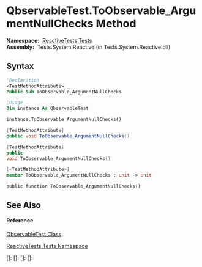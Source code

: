 # QbservableTest.ToObservable\_ArgumentNullChecks Method

**Namespace:**  [ReactiveTests.Tests](ReactiveTests.Tests\ReactiveTests.Tests.md)  
**Assembly:**  Tests.System.Reactive (in Tests.System.Reactive.dll)

## Syntax

```vb
'Declaration
<TestMethodAttribute> _
Public Sub ToObservable_ArgumentNullChecks
```

```vb
'Usage
Dim instance As QbservableTest

instance.ToObservable_ArgumentNullChecks()
```

```csharp
[TestMethodAttribute]
public void ToObservable_ArgumentNullChecks()
```

```c++
[TestMethodAttribute]
public:
void ToObservable_ArgumentNullChecks()
```

```fsharp
[<TestMethodAttribute>]
member ToObservable_ArgumentNullChecks : unit -> unit 
```

```jscript
public function ToObservable_ArgumentNullChecks()
```

## See Also

#### Reference

[QbservableTest Class](QbservableTest\QbservableTest.md)

[ReactiveTests.Tests Namespace](ReactiveTests.Tests\ReactiveTests.Tests.md)

[]: 
[]: 
[]: 
[]: 